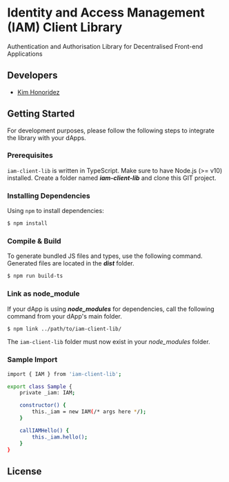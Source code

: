 # Identity and Access Management (IAM) Client Library
Authentication and Authorisation Library for Decentralised Front-end Applications

## Developers
 - [Kim Honoridez](https://github.com/kim-energyweb>)

## Getting Started
For development purposes, please follow the following steps to integrate the library with your dApps.

### Prerequisites
`iam-client-lib` is written in TypeScript. Make sure to have Node.js (>= v10) installed.
Create a folder named ***iam-client-lib*** and clone this GIT project.

### Installing Dependencies
Using `npm` to install dependencies:
```sh
$ npm install
```

### Compile & Build
To generate bundled JS files and types, use the following command. Generated files are located in the ***dist*** folder.
```sh
$ npm run build-ts
```

### Link as node_module
If your dApp is using ***node_modules*** for dependencies, call the following command from your dApp's main folder.
```sh
$ npm link ../path/to/iam-client-lib/
```

The `iam-client-lib` folder must now exist in your *node_modules* folder.

### Sample Import 
```sh
import { IAM } from 'iam-client-lib';

export class Sample {
    private _iam: IAM;

    constructor() {
        this._iam = new IAM(/* args here */);
    }

    callIAMHello() {
        this._iam.hello();
    }
}
```



## License

